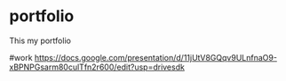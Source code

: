 # portfolio
This my portfolio

#work
https://docs.google.com/presentation/d/11jUtV8GQqv9ULnfnaO9-xBPNPGsarm80culTfn2r600/edit?usp=drivesdk
